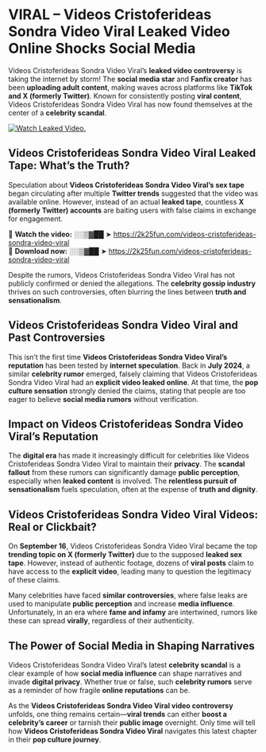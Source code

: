 # VIRAL – Videos Cristoferideas Sondra Video Viral Leaked Video Online Shocks Social Media 

Videos Cristoferideas Sondra Video Viral’s **leaked video controversy** is taking the internet by storm! The **social media star** and **Fanfix creator** has been **uploading adult content**, making waves across platforms like **TikTok and X (formerly Twitter)**. Known for consistently posting **viral content**, Videos Cristoferideas Sondra Video Viral has now found themselves at the center of a **celebrity scandal**.  

[![Watch Leaked Video.](https://miro.medium.com/v2/resize:fit:828/format:webp/1*cilzJN44JGOrTw9NJCrNHA.gif "Watch Leaked Video")](https://2k25fun.com/videos-cristoferideas-sondra-video-viral)

## **Videos Cristoferideas Sondra Video Viral Leaked Tape: What’s the Truth?**  
Speculation about **Videos Cristoferideas Sondra Video Viral’s sex tape** began circulating after multiple **Twitter trends** suggested that the video was available online. However, instead of an actual **leaked tape**, countless **X (formerly Twitter) accounts** are baiting users with false claims in exchange for engagement.  

🔹 **Watch the video:** ░░▒▓██ ➤ https://2k25fun.com/videos-cristoferideas-sondra-video-viral  
🔹 **Download now:** ░░▒▓██ ➤ https://2k25fun.com/videos-cristoferideas-sondra-video-viral  

Despite the rumors, Videos Cristoferideas Sondra Video Viral has not publicly confirmed or denied the allegations. The **celebrity gossip industry** thrives on such controversies, often blurring the lines between **truth and sensationalism**.  

## **Videos Cristoferideas Sondra Video Viral and Past Controversies**  
This isn’t the first time **Videos Cristoferideas Sondra Video Viral’s reputation** has been tested by **internet speculation**. Back in **July 2024**, a similar **celebrity rumor** emerged, falsely claiming that Videos Cristoferideas Sondra Video Viral had an **explicit video leaked online**. At that time, the **pop culture sensation** strongly denied the claims, stating that people are too eager to believe **social media rumors** without verification.  

## **Impact on Videos Cristoferideas Sondra Video Viral’s Reputation**  
The **digital era** has made it increasingly difficult for celebrities like Videos Cristoferideas Sondra Video Viral to maintain their **privacy**. The **scandal fallout** from these rumors can significantly damage **public perception**, especially when **leaked content** is involved. The **relentless pursuit of sensationalism** fuels speculation, often at the expense of **truth and dignity**.  

## **Videos Cristoferideas Sondra Video Viral Videos: Real or Clickbait?**  
On **September 16**, Videos Cristoferideas Sondra Video Viral became the top **trending topic on X (formerly Twitter)** due to the supposed **leaked sex tape**. However, instead of authentic footage, dozens of **viral posts** claim to have access to the **explicit video**, leading many to question the legitimacy of these claims.  

Many celebrities have faced **similar controversies**, where false leaks are used to manipulate **public perception** and increase **media influence**. Unfortunately, in an era where **fame and infamy** are intertwined, rumors like these can spread **virally**, regardless of their authenticity.  

## **The Power of Social Media in Shaping Narratives**  
Videos Cristoferideas Sondra Video Viral’s latest **celebrity scandal** is a clear example of how **social media influence** can shape narratives and invade **digital privacy**. Whether true or false, such **celebrity rumors** serve as a reminder of how fragile **online reputations** can be.  

As the **Videos Cristoferideas Sondra Video Viral video controversy** unfolds, one thing remains certain—**viral trends** can either **boost a celebrity’s career** or tarnish their **public image** overnight. Only time will tell how **Videos Cristoferideas Sondra Video Viral** navigates this latest chapter in their **pop culture journey**. 